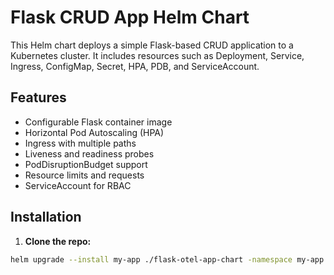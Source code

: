 # Flask CRUD App Helm Chart

This Helm chart deploys a simple Flask-based CRUD application to a Kubernetes cluster. It includes resources such as Deployment, Service, Ingress, ConfigMap, Secret, HPA, PDB, and ServiceAccount.

## Features

- Configurable Flask container image
- Horizontal Pod Autoscaling (HPA)
- Ingress with multiple paths
- Liveness and readiness probes
- PodDisruptionBudget support
- Resource limits and requests
- ServiceAccount for RBAC

## Installation

1. **Clone the repo:**

```bash
helm upgrade --install my-app ./flask-otel-app-chart -namespace my-app --create-namespace
```